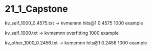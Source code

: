 # 21_1_Capstone

kv_self_1000_0.4575.txt -> kvmemnn hits@1 0.4575 1000 example

kv_self_1000.txt        -> kvmemnn overfitting 1000 example

kv_other_1000_0.2456.txt -> kvmemnn hits@1 0.2456 1000 example
